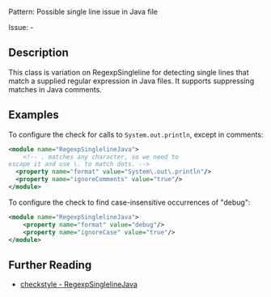 Pattern: Possible single line issue in Java file

Issue: -

## Description

This class is variation on RegexpSingleline for detecting single lines that match a supplied regular expression in Java files. It supports suppressing matches in Java comments. 

## Examples

To configure the check for calls to `System.out.println`, except in comments: 


```xml
<module name="RegexpSinglelineJava">
    <!-- . matches any character, so we need to
escape it and use \. to match dots. -->
  <property name="format" value="System\.out\.println"/>
  <property name="ignoreComments" value="true"/>
</module>
```
        

To configure the check to find case-insensitive occurrences of "debug": 


```xml
<module name="RegexpSinglelineJava">
    <property name="format" value="debug"/>
    <property name="ignoreCase" value="true"/>
</module>
```

## Further Reading

* [checkstyle - RegexpSinglelineJava](https://checkstyle.sourceforge.io/checks/regexp/regexpsinglelinejava.html#RegexpSinglelineJava)
